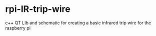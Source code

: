 # rpi-IR-trip-wire
c++ QT LIb and schematic for creating a basic infrared trip wire for the raspberry pi

